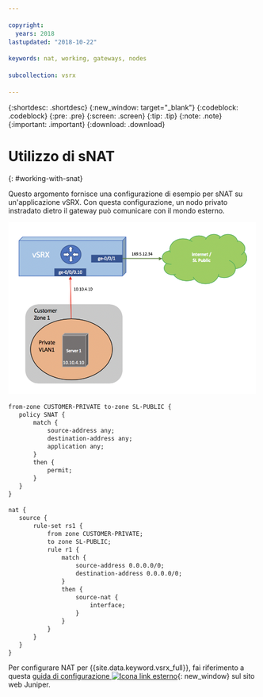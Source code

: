 ```yaml
---

copyright:
  years: 2018
lastupdated: "2018-10-22"

keywords: nat, working, gateways, nodes

subcollection: vsrx

---
```


{:shortdesc: .shortdesc}
{:new_window: target="_blank"}
{:codeblock: .codeblock}
{:pre: .pre}
{:screen: .screen}
{:tip: .tip}
{:note: .note}
{:important: .important}
{:download: .download}

# Utilizzo di sNAT
{: #working-with-snat}

Questo argomento fornisce una configurazione di esempio per sNAT su un'applicazione vSRX. Con questa configurazione, un nodo privato instradato dietro il gateway può comunicare con il mondo esterno.

<img src="images/Sample-Topology-SNAT.png" alt="disegno" style="width: 500px;"/>

```
from-zone CUSTOMER-PRIVATE to-zone SL-PUBLIC {
   policy SNAT {
       match {
           source-address any;
           destination-address any;
           application any;
       }
       then {
           permit;
       }
   }
}

nat {
   source {
       rule-set rs1 {
           from zone CUSTOMER-PRIVATE;
           to zone SL-PUBLIC;
           rule r1 {
               match {
                   source-address 0.0.0.0/0;
                   destination-address 0.0.0.0/0;
               }
               then {
                   source-nat {
                       interface;
                   }
               }
           }
       }
   }
}
```

Per configurare NAT per {{site.data.keyword.vsrx_full}}, fai riferimento a questa [guida di configurazione ![Icona link esterno](../../icons/launch-glyph.svg "Icona link esterno")](https://www.juniper.net/documentation/en_US/junos/information-products/pathway-pages/security/security-nat.pdf){: new_window} sul sito web Juniper.
